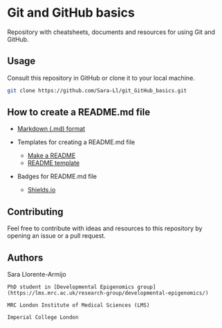 # Git and GitHub basics
Repository with cheatsheets, documents and resources for using Git and GitHub.

## Usage
Consult this repository in GitHub or clone it to your local machine.

```bash
git clone https://github.com/Sara-Ll/git_GitHub_basics.git
```

## How to create a README.md file

- [Markdown (.md) format](https://docs.github.com/en/get-started/writing-on-github/getting-started-with-writing-and-formatting-on-github/basic-writing-and-formatting-syntax)

- Templates for creating a README.md file
    - [Make a README](https://www.makeareadme.com/)
    - [README template](https://gist.github.com/PurpleBooth/109311bb0361f32d87a2)

- Badges for README.md file
    - [Shields.io](https://shields.io/)


## Contributing
Feel free to contribute with ideas and resources to this repository by opening an issue or a pull request.

## Authors
Sara Llorente-Armijo

    PhD student in [Developmental Epigenomics group](https://lms.mrc.ac.uk/research-group/developmental-epigenomics/)

    MRC London Institute of Medical Sciences (LMS)
    
    Imperial College London 
    
